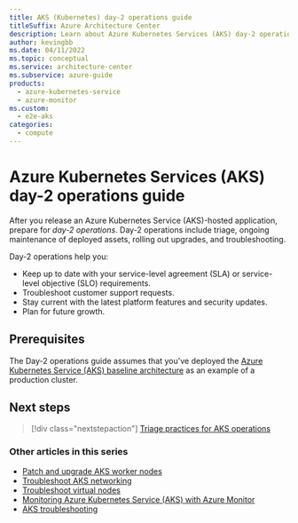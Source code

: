 ```yaml
---
title: AKS (Kubernetes) day-2 operations guide
titleSuffix: Azure Architecture Center
description: Learn about Azure Kubernetes Services (AKS) day-2 operations, such as triage, patching, upgrading, and troubleshooting.
author: kevingbb
ms.date: 04/11/2022
ms.topic: conceptual
ms.service: architecture-center
ms.subservice: azure-guide
products:
  - azure-kubernetes-service
  - azure-monitor
ms.custom:
  - e2e-aks
categories:
  - compute
---
```


# Azure Kubernetes Services (AKS) day-2 operations guide

After you release an Azure Kubernetes Service (AKS)-hosted application, prepare for *day-2 operations*. Day-2 operations include triage, ongoing maintenance of deployed assets, rolling out upgrades, and troubleshooting.

Day-2 operations help you:

- Keep up to date with your service-level agreement (SLA) or service-level objective (SLO) requirements.
- Troubleshoot customer support requests.
- Stay current with the latest platform features and security updates.
- Plan for future growth.

## Prerequisites

The Day-2 operations guide assumes that you've deployed the [Azure Kubernetes Service (AKS) baseline architecture](../../reference-architectures/containers/aks/secure-baseline-aks.yml) as an example of a production cluster.

## Next steps

> [!div class="nextstepaction"]
> [Triage practices for AKS operations](./aks-triage-practices.md)

### Other articles in this series

- [Patch and upgrade AKS worker nodes](./aks-upgrade-practices.md)
- [Troubleshoot AKS networking](./troubleshoot-network-aks.md)
- [Troubleshoot virtual nodes](./troubleshoot-virtual-nodes-aks.md)
- [Monitoring Azure Kubernetes Service (AKS) with Azure Monitor](/azure/aks/monitor-aks?toc=/azure/architecture/toc.json&bc=/azure/architecture/_bread/toc.json)
- [AKS troubleshooting](/azure/aks/troubleshooting?toc=/azure/architecture/toc.json&bc=/azure/architecture/_bread/toc.json)
